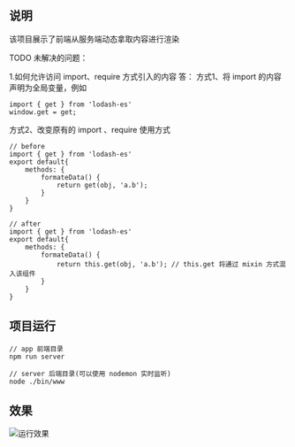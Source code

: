 ## 说明
该项目展示了前端从服务端动态拿取内容进行渲染

TODO 未解决的问题：

1.如何允许访问 import、require 方式引入的内容
答：
方式1、将 import 的内容声明为全局变量，例如
```
import { get } from 'lodash-es'
window.get = get;
```

方式2、改变原有的 import 、require 使用方式
```
// before
import { get } from 'lodash-es'
export default{
    methods: {
        formateData() {
            return get(obj, 'a.b');
        }
    }
}

// after
import { get } from 'lodash-es'
export default{
    methods: {
        formateData() {
            return this.get(obj, 'a.b'); // this.get 将通过 mixin 方式混入该组件
        }
    }
}
```

## 项目运行
```
// app 前端目录
npm run server

// server 后端目录(可以使用 nodemon 实时监听)
node ./bin/www
```

## 效果
![运行效果](./demo.gif)